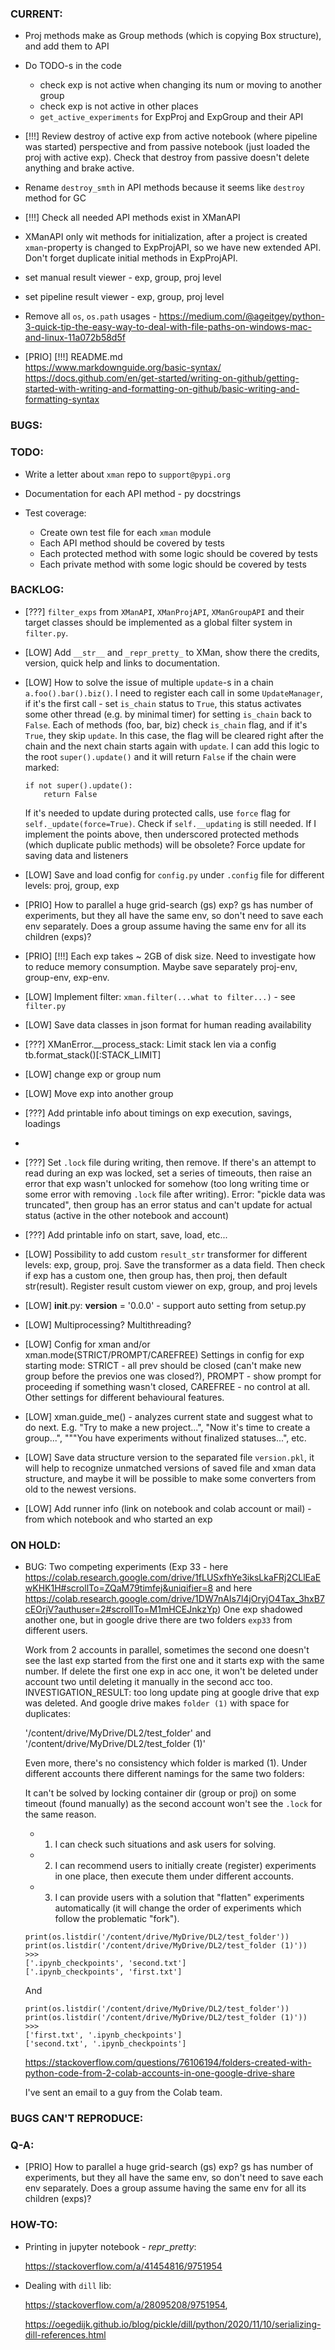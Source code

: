 ### CURRENT:

+ Proj methods make as Group methods (which is copying Box structure), and add them to API

- Do TODO-s in the code
  - check exp is not active when changing its num or moving to another group
  - check exp is not active in other places 
  - `get_active_experiments` for ExpProj and ExpGroup and their API

- [!!!] Review destroy of active exp from active notebook (where pipeline was started) perspective and from passive notebook (just loaded the proj with active exp). Check that destroy from passive doesn't delete anything and brake active.

- Rename `destroy_smth` in API methods because it seems like `destroy` method for GC

- [!!!] Check all needed API methods exist in XManAPI

- XManAPI only wit methods for initialization, after a project is created `xman`-property is changed to ExpProjAPI, so we have new extended API. Don't forget duplicate initial methods in ExpProjAPI.

- set manual result viewer - exp, group, proj level

- set pipeline result viewer - exp, group, proj level

- Remove all `os`, `os.path` usages - https://medium.com/@ageitgey/python-3-quick-tip-the-easy-way-to-deal-with-file-paths-on-windows-mac-and-linux-11a072b58d5f

- [PRIO] [!!!] README.md  
  https://www.markdownguide.org/basic-syntax/  
  https://docs.github.com/en/get-started/writing-on-github/getting-started-with-writing-and-formatting-on-github/basic-writing-and-formatting-syntax  


### BUGS:



### TODO:

- Write a letter about `xman` repo to `support@pypi.org`

- Documentation for each API method - py docstrings

- Test coverage:
  - Create own test file for each `xman` module
  - Each API method should be covered by tests
  - Each protected method with some logic should be covered by tests
  - Each private method with some logic should be covered by tests


### BACKLOG:

- [???] `filter_exps` from `XManAPI`, `XManProjAPI`, `XManGroupAPI` and their target classes should be implemented as a global filter system in `filter.py`.

- [LOW] Add `__str__` and `_repr_pretty_` to XMan, show there the credits, version, quick help and links to documentation.

- [LOW] How to solve the issue of multiple `update`-s in a chain `a.foo().bar().biz()`. I need to register each call in some `UpdateManager`, if it's the first call - set `is_chain` status to `True`, this status activates some other thread (e.g. by minimal timer) for setting `is_chain` back to `False`. Each of methods (foo, bar, biz) check `is_chain` flag, and if it's `True`, they skip `update`. In this case, the flag will be cleared right after the chain and the next chain starts again with `update`. I can add this logic to the root `super().update()` and it will return `False` if the chain were marked:
  ```
  if not super().update():
      return False
  ```
  If it's needed to update during protected calls, use `force` flag for `self._update(force=True)`.
  Check if `self.__updating` is still needed.
  If I implement the points above, then underscored protected methods (which duplicate public methods) will be obsolete?
  Force update for saving data and listeners

- [LOW] Save and load config for `config.py` under `.config` file for different levels: proj, group, exp

- [PRIO] How to parallel a huge grid-search (gs) exp? gs has number of experiments, but they all have the same env, so don't need to save each env separately. Does a group assume having the same env for all its children (exps)? 

- [PRIO] [!!!] Each exp takes ~ 2GB of disk size. Need to investigate how to reduce memory consumption. Maybe save separately proj-env, group-env, exp-env.

- [LOW] Implement filter: `xman.filter(...what to filter...)` - see `filter.py`

- [LOW] Save data classes in json format for human reading availability

- [???] XManError.__process_stack: Limit stack len via a config tb.format_stack()[:STACK_LIMIT]

- [LOW] change exp or group num

- [LOW] Move exp into another group

- [???] Add printable info about timings on exp execution, savings, loadings
- 
- [???] Set `.lock` file during writing, then remove. If there's an attempt to read during an exp was locked, set a series of timeouts, then raise an error that exp wasn't unlocked for somehow (too long writing time or some error with removing `.lock` file after writing). Error: "pickle data was truncated", then group has an error status and can't update for actual status (active in the other notebook and account)

- [???] Add printable info on start, save, load, etc...

- [LOW] Possibility to add custom `result_str` transformer for different levels: exp, group, proj. Save the transformer as a data field. Then check if exp has a custom one, then group has, then proj, then default str(result). Register result custom viewer on exp, group, and proj levels

- [LOW] __init__.py: __version__ = '0.0.0' - support auto setting from setup.py

- [LOW] Multiprocessing? Multithreading?

- [LOW] Config for xman and/or xman.mode(STRICT/PROMPT/CAREFREE) Settings in config for exp starting mode: STRICT - all prev should be closed (can't make new group before the previos one was closed?), PROMPT - show prompt for proceeding if something wasn't closed, CAREFREE - no control at all. Other settings for different behavioural features.

- [LOW] xman.guide_me() - analyzes current state and suggest what to do next. E.g. "Try to make a new project...", "Now it's time to create a group...", """You have experiments without finalized statuses...", etc.

- [LOW] Save data structure version to the separated file `version.pkl`, it will help to recognize unmatched versions of saved file and xman data structure, and maybe it will be possible to make some converters from old to the newest versions.
       
- [LOW] Add runner info (link on notebook and colab account or mail) - from which notebook and who started an exp



### ON HOLD:

- BUG: Two competing experiments (Exp 33 - here https://colab.research.google.com/drive/1fLUSxfhYe3iksLkaFRj2CLlEaEwKHK1H#scrollTo=ZQaM79timfej&uniqifier=8 and here https://colab.research.google.com/drive/1DW7nAIs7l4jOryjO4Tax_3hxB7cEOrjV?authuser=2#scrollTo=M1mHCEJnkzYp) One exp shadowed another one, but in google drive there are two folders `exp33` from different users.

  Work from 2 accounts in parallel, sometimes the second one doesn't see the last exp started from the first one and it starts exp with the same number. If delete the first one exp in acc one, it won't be deleted under account two until deleting it manually in the second acc too. INVESTIGATION_RESULT: too long update ping at google drive that exp was deleted. And google drive makes `folder (1)` with space for duplicates: 

  '/content/drive/MyDrive/DL2/test_folder' and '/content/drive/MyDrive/DL2/test_folder (1)'

  Even more, there's no consistency which folder is marked (1). Under different accounts there different namings for the same two folders:

  It can't be solved by locking container dir (group or proj) on some timeout (found manually) as the second account won't see the `.lock` for the same reason.

  + 1) I can check such situations and ask users for solving. 
  + 2) I can recommend users to initially create (register) experiments in one place, then execute them under different accounts.
  - 3) I can provide users with a solution that "flatten" experiments automatically (it will change the order of experiments which follow the problematic "fork").

  ```
  print(os.listdir('/content/drive/MyDrive/DL2/test_folder'))
  print(os.listdir('/content/drive/MyDrive/DL2/test_folder (1)'))
  >>>
  ['.ipynb_checkpoints', 'second.txt']
  ['.ipynb_checkpoints', 'first.txt']
  ```
  And
  ```
  print(os.listdir('/content/drive/MyDrive/DL2/test_folder'))
  print(os.listdir('/content/drive/MyDrive/DL2/test_folder (1)'))
  >>>
  ['first.txt', '.ipynb_checkpoints']
  ['second.txt', '.ipynb_checkpoints']
  ```
  
  https://stackoverflow.com/questions/76106194/folders-created-with-python-code-from-2-colab-accounts-in-one-google-drive-share

  I've sent an email to a guy from the Colab team.



### BUGS CAN'T REPRODUCE:



### Q-A:

- [PRIO] How to parallel a huge grid-search (gs) exp? gs has number of experiments, but they all have the same env, so don't need to save each env separately. Does a group assume having the same env for all its children (exps)? 



### HOW-TO:
    
- Printing in jupyter notebook - _repr_pretty_:

    https://stackoverflow.com/a/41454816/9751954
    
- Dealing with `dill` lib:

    https://stackoverflow.com/a/28095208/9751954,

    https://oegedijk.github.io/blog/pickle/dill/python/2020/11/10/serializing-dill-references.html